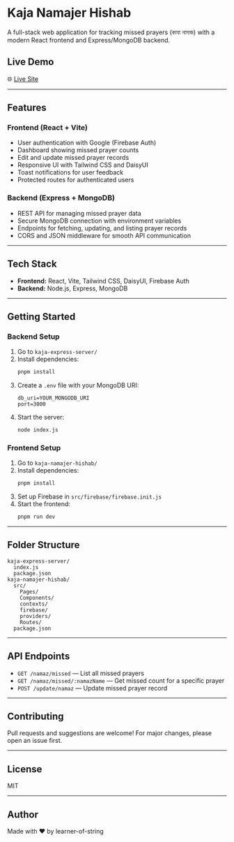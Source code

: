 # Kaja Namajer Hishab

A full-stack web application for tracking missed prayers (কাযা নামাজ) with a modern React frontend and Express/MongoDB backend.

## Live Demo

🌐 [Live Site](https://registry-of-kaja-namaj.web.app)

---

## Features

### Frontend (React + Vite)
- User authentication with Google (Firebase Auth)
- Dashboard showing missed prayer counts
- Edit and update missed prayer records
- Responsive UI with Tailwind CSS and DaisyUI
- Toast notifications for user feedback
- Protected routes for authenticated users

### Backend (Express + MongoDB)
- REST API for managing missed prayer data
- Secure MongoDB connection with environment variables
- Endpoints for fetching, updating, and listing prayer records
- CORS and JSON middleware for smooth API communication

---

## Tech Stack
- **Frontend:** React, Vite, Tailwind CSS, DaisyUI, Firebase Auth
- **Backend:** Node.js, Express, MongoDB

---

## Getting Started

### Backend Setup
1. Go to `kaja-express-server/`
2. Install dependencies:
   ```bash
   pnpm install
   ```
3. Create a `.env` file with your MongoDB URI:
   ```env
   db_uri=YOUR_MONGODB_URI
   port=3000
   ```
4. Start the server:
   ```bash
   node index.js
   ```

### Frontend Setup
1. Go to `kaja-namajer-hishab/`
2. Install dependencies:
   ```bash
   pnpm install
   ```
3. Set up Firebase in `src/firebase/firebase.init.js`
4. Start the frontend:
   ```bash
   pnpm run dev
   ```

---

## Folder Structure

```
kaja-express-server/
  index.js
  package.json
kaja-namajer-hishab/
  src/
    Pages/
    Components/
    contexts/
    firebase/
    providers/
    Routes/
  package.json
```

---

## API Endpoints
- `GET /namaz/missed` — List all missed prayers
- `GET /namaz/missed/:namazName` — Get missed count for a specific prayer
- `POST /update/namaz` — Update missed prayer record

---

## Contributing
Pull requests and suggestions are welcome! For major changes, please open an issue first.

---

## License
MIT

---

## Author
Made with ❤️ by learner-of-string
